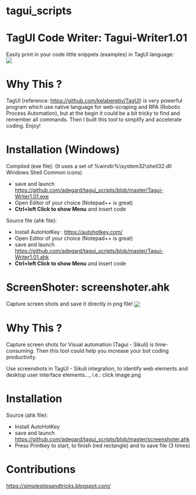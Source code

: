 # tagui_scripts


<h1>TagUI Code Writer:  Tagui-Writer1.01 </h1>
Easily print in your code little snippets (examples) in TagUI language:
</br>
<img src="https://raw.githubusercontent.com/adegard/tagui_scripts/master/20180529214753.png"  align="center">

# Why This ?
TagUI (reference: https://github.com/kelaberetiv/TagUI) is very powerful program which use native language for web-scraping and RPA (Robotic Process Automation), but at the begin it could be a bit tricky to find and remember all commands. Then I built this tool to simplify and accelerate coding. Enjoy!

# Installation (Windows)

Compiled (exe file):
(It uses a set of %windir%\system32\shell32.dll Windows Shell Common icons)

- save and launch https://github.com/adegard/tagui_scripts/blob/master/Tagui-Writer1.01.exe
- Open Editor of your choice (Notepad++ is great)
- <b>Ctrl+left Click to show Menu</b> and insert code

Source file (ahk file):
- Install AutoHotKey : https://autohotkey.com/
- Open Editor of your choice (Notepad++ is great)
- save and launch https://github.com/adegard/tagui_scripts/blob/master/Tagui-Writer1.01.ahk
- <b>Ctrl+left Click to show Menu</b> and insert code



<h1>ScreenShoter:  screenshoter.ahk </h1>
Capture screen shots and save it directly in png file!
<img src="https://raw.githubusercontent.com/adegard/tagui_scripts/master/20180529212133.png"  align="center">

# Why This ?
Capture screen shots for Visual automation (Tagui - Sikuli) is time-consuming. Then this tool could help you increase your bot coding productivity.

Use screenshots in TagUI - Sikuli integration, to identify web elements and desktop user interface elements..., i.e.:
click image.png

# Installation

Source (ahk file):
- Install AutoHotKey
- save and launch https://github.com/adegard/tagui_scripts/blob/master/screenshoter.ahk
- Press Printkey to start, to finish (red rectangle) and to save file (3 times)

# Contributions
https://simplestipsandtricks.blogspot.com/
